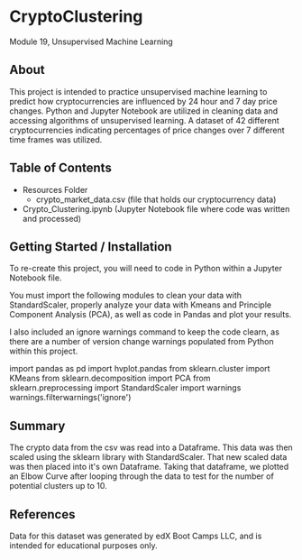 # CryptoClustering
Module 19, Unsupervised Machine Learning

## About
This project is intended to practice unsupervised machine learning to predict how cryptocurrencies are influenced by 24 hour and 7 day price changes. Python and Jupyter Notebook are utilized in cleaning data and accessing algorithms of unsupervised learning. A dataset of 42 different cryptocurrencies indicating percentages of price changes over 7 different time frames was utilized.

## Table of Contents
* Resources Folder
  * crypto_market_data.csv (file that holds our cryptocurrency data)
* Crypto_Clustering.ipynb (Jupyter Notebook file where code was written and processed)

## Getting Started / Installation
To re-create this project, you will need to code in Python within a Jupyter Notebook file.  

You must import the following modules to clean your data with StandardScaler, properly analyze your data with Kmeans and Principle Component Analysis (PCA), as well as code in Pandas and plot your results.  

I also included an ignore warnings command to keep the code clearn, as there are a number of version change warnings populated from Python within this project. 

import pandas as pd
import hvplot.pandas
from sklearn.cluster import KMeans
from sklearn.decomposition import PCA
from sklearn.preprocessing import StandardScaler
import warnings
warnings.filterwarnings('ignore')

## Summary
The crypto data from the csv was read into a Dataframe. This data was then scaled using the sklearn library with StandardScaler. That new scaled data was then placed into it's own Dataframe. Taking that dataframe, we plotted an Elbow Curve after looping through the data to test for the number of potential clusters up to 10.



## References
Data for this dataset was generated by edX Boot Camps LLC, and is intended for educational purposes only.
